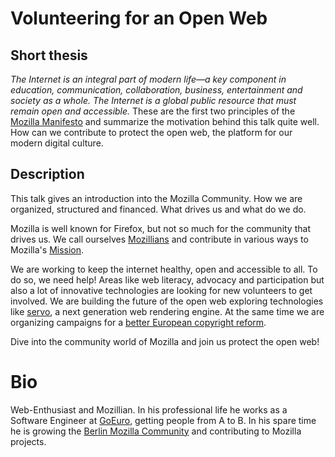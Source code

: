 # Volunteering for an Open Web

## Short thesis

*The Internet is an integral part of modern life—a key component in education,
communication, collaboration, business, entertainment and society as a whole.*
*The Internet is a global public resource that must remain open and accessible.*
These are the first two principles of the
[Mozilla Manifesto](https://www.mozilla.org/3about/manifesto/) and summarize the
motivation behind this talk quite well. How can we contribute to protect the open
web, the platform for our modern digital culture.

## Description

This talk gives an introduction into the Mozilla Community. How we are organized,
structured and financed. What drives us and what do we do.

Mozilla is well known for Firefox, but not so much for the community that drives
us. We call ourselves [Mozillians](https://mozillians.org) and contribute in
various ways to Mozilla's [Mission](https://www.mozilla.org/mission/).

We are working to keep the internet healthy, open and accessible to all. To do
so, we need help! Areas like web literacy, advocacy and participation but also
a lot of innovative technologies are looking for new volunteers to get involved.
We are building the future of the open web exploring technologies like
[servo](https://servo.org), a next generation web rendering engine. At the same
time we are organizing campaigns for a
[better European copyright reform](https://www.changecopyright.org/signup#about).

Dive into the community world of Mozilla and join us protect the open web!


# Bio

Web-Enthusiast and Mozillian. In his professional life he works as a Software
Engineer at [GoEuro](https://www.goeuro.com/), getting people from A to B. In his
spare time he is growing the
[Berlin Mozilla Community](https://www.meetup.com/Berlin-Mozilla-Meetup/) and
contributing to Mozilla projects.
